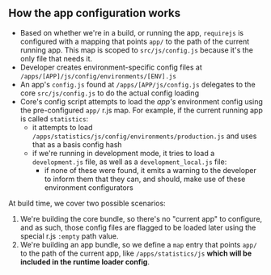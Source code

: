 ## How the app configuration works

- Based on whether we're in a build, or running the app, `requirejs` is configured with a mapping that points `app/` to the path of the current running app. This map is scoped to `src/js/config.js` because it's the only file that needs it.
- Developer creates environment-specific config files at `/apps/[APP]/js/config/environments/[ENV].js`
- An app's `config.js` found at `/apps/[APP/js/config.js` delegates to the core `src/js/config.js` to do the actual config loading
- Core's config script attempts to load the _app's_ environment config using the pre-configured `app/` r.js map. For example, if the current running app is called `statistics`:
    + it attempts to load `/apps/statistics/js/config/environments/production.js` and uses that as a basis config hash
    + if we're running in development mode, it tries to load a `development.js` file, as well as a `development_local.js` file:
        * if none of these were found, it emits a warning to the developer to inform them that they can, and should, make use of these environment configurators

At build time, we cover two possible scenarios:

1. We're building the core bundle, so there's no "current app" to configure, and as such, those config files are flagged to be loaded later using the special r.js `:empty` path value.
2. We're building an app bundle, so we define a `map` entry that points `app/` to the path of the current app, like `/apps/statistics/js` **which will be included in the runtime loader config**.
